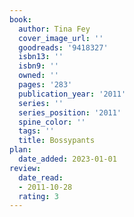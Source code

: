 ```yaml
---
book:
  author: Tina Fey
  cover_image_url: ''
  goodreads: '9418327'
  isbn13: ''
  isbn9: ''
  owned: ''
  pages: '283'
  publication_year: '2011'
  series: ''
  series_position: '2011'
  spine_color: ''
  tags: ''
  title: Bossypants
plan:
  date_added: 2023-01-01
review:
  date_read:
  - 2011-10-28
  rating: 3
---
```

